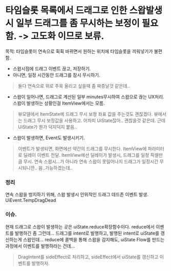 # 타임슬롯 목록에서 드래그로 인한 스왑발생시 일부 드래그를 좀 무시하는 보정이 필요함. -> 고도화 이므로 보류.
목적: 타임슬롯이 연속으로 휙휙 바뀌면서 원하는 위치에 타임슬롯을 끼워넣기가 불편함.

* 스왑시점에 드래그 이벤트 끊고, 저장하기.
* 아니면, 일정 시간동안 드래그를 잠시 무시하기.
> 둘다 연속으로 위로 주욱 올리고 싶을때 좀 짜증날것 같은데..

* 스왑이 일어나면, 드래그로 계산된 일부 minutes무시하여 스왑으로 끊는 UX처리.
  스왑이 발생하는 상황인걸 ItemView에서는 모름.
> 뷰모델에서 ItemState에 드래그 무시 보정 좌표 값을 주는것도 괜찮겠다.
> 뷰에서는 드래그 무시 보정값을 사용하고.
> 어차피 UiState잖아.. 괜찮을것 같은데.
> 근데 UiState가 뭔가 덕지덕지 붙음..

* 스왑이 발생하면, Event도 발생시키기.
> 이벤트가 발생되면,
> 화면에선 약간의 드래그를 무시한다.
> ItemView에 파라미터로 딜레이 이벤트 전달.
> ItemView에선 딜레이가 발생시, 드래그를 일정 픽셀만큼 무시.
> 연속 스왑시...가 아니라 연속 스왑이 못일어나지 드래그가 일정시간 무시되니깐..
> 음..가능하겠는데..

### 정리
연속 스왑을 방지하기 위해,
스왑 발생시 인위적인 드래그 데드존 이벤트 발생.
UiEvent.TempDragDead


### 이슈.
현재 드래그로 스왑이 발생하는 곳은 uiState.reduce확장함수이다.
reduce에서 이벤트를 발행하긴 좀 그런데...
드래그를 intent로 발행하고, 발행된 intent로 uiState를 갱신하는게 스왑인데...
reduce에 콜백을 통해 스왑을 감지해도,
uiState Flow를 만드는 과정에서 이벤트를 발행하라는 건데...
> DragIntent를 sideEffect로 처리하고,
> sideEffect에서 uiState를 갱신하고 이벤트를 발행하자.
